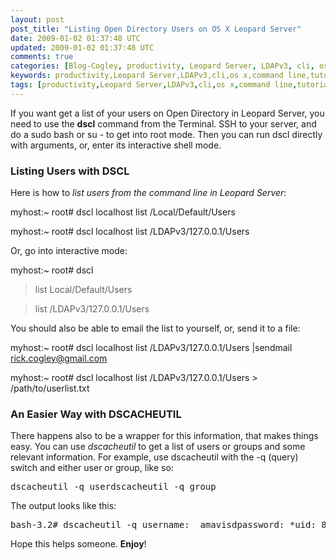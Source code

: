 ```yaml
---           
layout: post
post_title: "Listing Open Directory Users on OS X Leopard Server"
date: 2009-01-02 01:37:48 UTC
updated: 2009-01-02 01:37:48 UTC
comments: true
categories: [Blog-Cogley, productivity, Leopard Server, LDAPv3, cli, os x, command line, tutorial, dscl]
keywords: productivity,Leopard Server,LDAPv3,cli,os x,command line,tutorial,dscl
tags: [productivity,Leopard Server,LDAPv3,cli,os x,command line,tutorial,dscl]
---
```

 

If you want get a list of your users on Open Directory in Leopard Server, you need to use the **dscl** command from the Terminal. SSH to your server, and do a sudo bash or su - to get into root mode. Then you can run dscl directly with arguments, or, enter its interactive shell mode. 


### Listing Users with DSCL



Here is how to _list users from the command line in Leopard Server_: 


myhost:~ root# dscl localhost list /Local/Default/Users


myhost:~ root# dscl localhost list /LDAPv3/127.0.0.1/Users


Or, go into interactive mode: 


myhost:~ root# dscl 


>list Local/Default/Users


>list /LDAPv3/127.0.0.1/Users


You should also be able to email the list to yourself, or, send it to a file: 


myhost:~ root# dscl localhost list /LDAPv3/127.0.0.1/Users |sendmail rick.cogley@gmail.com


myhost:~ root# dscl localhost list /LDAPv3/127.0.0.1/Users > /path/to/userlist.txt

### An Easier Way with DSCACHEUTIL

There happens also to be a wrapper for this information, that makes things easy. You can use _dscacheutil_ to get a list of users or groups and some relevant information. For example, use dscacheutil with the -q (query) switch and either user or group, like so:

 <pre>dscacheutil -q userdscacheutil -q group</pre>
The output looks like this: 

<pre>bash-3.2# dscacheutil -q username: _amavisdpassword: *uid: 83gid: 83dir: /var/virusmailsshell: /usr/bin/falsegecos: AMaViS Daemonname: _appownerpassword: *uid: 87gid: 87dir: /var/emptyshell: /usr/bin/falsegecos: Application Owner</pre>
Hope this helps someone. **Enjoy**!

